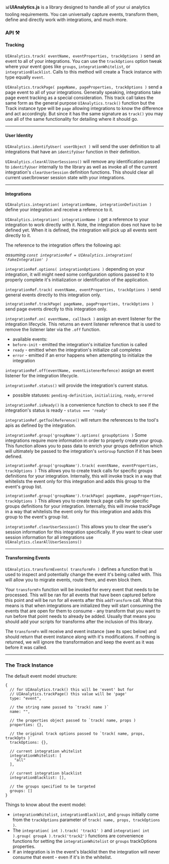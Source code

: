 📊**UIAnalytics.js** is a library designed to handle all of your ui analytics tooling requirements. You can universally capture events, transform them, define and directly work with integrations, and much more.

### API ⚒

#### Tracking

`UIAnalytics.track( eventName, eventProperties, trackOptions )` send an event to all of your integrations. You can use the `trackOptions` option tweak where your event goes like `groups`, `integrationWhitelist`, or `integrationBlacklist`. Calls to this method will create a Track instance with type equally `event`.

`UIAnalytics.trackPage( pageName, pageProperties, trackOptions )` send a page event to all of your integrations. Generally speaking, integrations take page event tracking as a special consideration. This track call takes the same form as the general purpose `UIAnalytics.track()` function but the Track instance type will be `page` allowing integrations to know the difference and act accordingly. But since it has the same signature as `track()` you may use all of the same functionality for detailing where it should go.

----
#### User Identity

`UIAnalytics.identifyUser( userObject )` will send the user definition to all integrations that have an `identifyUser` function in their definition.

`UIAnalytics.clearAllUserSessions()` will remove any identification passed to `identifyUser` internally to the library as well as invoke all of the current integration's `clearUserSession` definition functions. This should clear all current user/browser session state with your integrations.

----
#### Integrations

`UIAnalytics.integration( integrationName, integrationDefinition )` define your integration and receive a reference to it.

`UIAnalytics.integration( integrationName )` get a reference to your integration to work directly with it. Note, the integration does not have to be defined yet. When it is defined, the integration will pick up all events sent directly to it.

The reference to the integration offers the following api:

_assuming `const integrationRef = UIAnalytics.integration( 'FakeIntegration' )`_

`integrationRef.options( integrationOptions )` depending on your integration, it will might need some configuration options passed to it to properly complete it's initialization or identification of the application.

`integrationRef.track( eventName, eventProperties, trackOptions )` send general events directly to this integration only.

`integrationRef.trackPage( pageName, pageProperties, trackOptions )` send page events directly to this integration only.

`integrationRef.on( eventName, callback )` assign an event listener for the integration lifecycle. This returns an event listener reference that is used to remove the listener later via the `.off` function.
 - available events:
  - `before-init` - emitted the integration's initialize function is called
  - `ready` - emitted when the integration's initialize call completes
  -  `error` - emitted if an error happens when attempting to initialize the integration

`integrationRef.off(eventName, eventListenerRefence)` assign an event listener for the integration lifecycle.

`integrationRef.status()` will provide the integration's current status.
 - possible statuses: `pending-definition`, `initializing`, `ready`, `errored`

`integrationRef.isReady()` is a convenience function to check to see if the integration's status is ready - `status === 'ready'`

`integrationRef.getToolReference()` will return the references to the tool's apis as defined by the integration.

`integrationRef.group('groupName').options( groupOptions )` Some integrations require more information in order to properly create your group. This function allows you to pass data to enrich your groups definition which will ultimately be passed to the integration's `setGroup` function if it has been defined.

`integrationRef.group('groupName').track( eventName, eventProperties, trackOptions )` This allows you to create track calls for specific groups definitions for your integration. Internally, this will invoke track in a way that whitelists the event only for this integration and adds this group to the event's group list.

`integrationRef.group('groupName').trackPage( pageName, pageProperties, trackOptions )` This allows you to create track page calls for specific groups definitions for your integration. Internally, this will invoke trackPage in a way that whitelists the event only for this integration and adds this group to the event's group list.

`integrationRef.clearUserSession()` This allows you to clear the user's session information for this integration specifically. If you want to clear user session information for all integrations use `UIAnalytics.clearAllUserSessions()`


----
#### Transforming Events


`UIAnalytics.transformEvents( transformFn )` defines a function that is used to inspect and potentially change the event it's being called with. This will allow you to migrate events, route them, and even block them.

Your `transformFn` function will be invoked for every event that needs to be processed. This will be ran for all events that have been captured before this point and will be run for all events after this `addTransform` call. What this means is that when integrations are initialized they will start consuming the events that are open for them to consume - any transform that you want to run before that point needs to already be added. Usually that means you should add your scripts for transforms after the inclusion of this library.

The `transformFn` will receive and event instance (see its spec below) and should return that event instance along with it's modifications. If nothing is returned, we will ignore the transformation and keep the event as it was before it was called.

----

### The Track Instance

The default event model structure:

```
{
  // for UIAnalytics.track() this will be 'event' but for
  // UIAnalytics.trackPage() this value will be 'page'
  type: "event",

  // the string name passed to `track( name )`
  name: "",

  // the properties object passed to `track( name, props )
  properties: {},

  // the original track options passed to `track( name, props, trackOpts )`
  trackOptions: {},

  // current integration whitelist
  integrationWhitelist: [
    "all"
  ],

  // current integration blacklist
  integrationBlacklist: [],

  // the groups specified to be targeted
  groups: []
}
```

Things to know about the event model:

- `integrationWhitelist`, `integrationBlacklist`, and `groups` initially come from the `trackOptions` parameter of `track( name, props, trackOptions )`.
- The `integration( int ).track( 'track1' )` and `integration( int ).group( groupA ).track('track2')` functions are convenience functions for setting the `integrationWhitelist` or `groups` trackOptions properties.
- If an integration is in the event's blacklist then the integration will never consume that event - even if it's in the whitelist.
